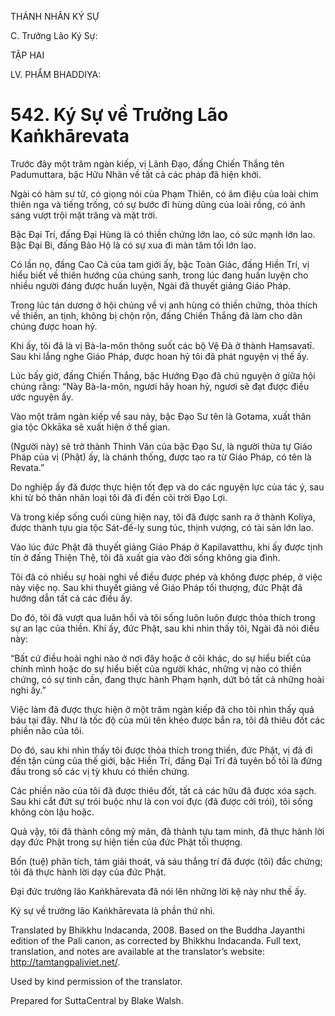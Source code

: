 THÁNH NHÂN KÝ SỰ

C. Trưởng Lão Ký Sự:

TẬP HAI

LV. PHẨM BHADDIYA:

# 542\. Ký Sự về Trưởng Lão Kaṅkhārevata

Trước đây một trăm ngàn kiếp, vị Lãnh Đạo, đấng Chiến Thắng tên Padumuttara, bậc Hữu Nhãn về tất cả các pháp đã hiện khởi.

Ngài có hàm sư tử, có giọng nói của Phạm Thiên, có âm điệu của loài chim thiên nga và tiếng trống, có sự bước đi hùng dũng của loài rồng, có ánh sáng vượt trội mặt trăng và mặt trời.

Bậc Đại Trí, đấng Đại Hùng là có thiền chứng lớn lao, có sức mạnh lớn lao. Bậc Đại Bi, đấng Bảo Hộ là có sự xua đi màn tăm tối lớn lao.

Có lần nọ, đấng Cao Cả của tam giới ấy, bậc Toàn Giác, đấng Hiền Trí, vị hiểu biết về thiên hướng của chúng sanh, trong lúc đang huấn luyện cho nhiều người đáng được huấn luyện, Ngài đã thuyết giảng Giáo Pháp.

Trong lúc tán dương ở hội chúng về vị anh hùng có thiền chứng, thỏa thích về thiền, an tịnh, không bị chộn rộn, đấng Chiến Thắng đã làm cho dân chúng được hoan hỷ.

Khi ấy, tôi đã là vị Bà-la-môn thông suốt các bộ Vệ Đà ở thành Haṃsavatī. Sau khi lắng nghe Giáo Pháp, được hoan hỷ tôi đã phát nguyện vị thế ấy.

Lúc bấy giờ, đấng Chiến Thắng, bậc Hướng Đạo đã chú nguyện ở giữa hội chúng rằng: “Này Bà-la-môn, ngươi hãy hoan hỷ, ngươi sẽ đạt được điều ước nguyện ấy.

Vào một trăm ngàn kiếp về sau này, bậc Đạo Sư tên là Gotama, xuất thân gia tộc Okkāka sẽ xuất hiện ở thế gian.

(Người này) sẽ trở thành Thinh Văn của bậc Đạo Sư, là người thừa tự Giáo Pháp của vị (Phật) ấy, là chánh thống, được tạo ra từ Giáo Pháp, có tên là Revata.”

Do nghiệp ấy đã được thực hiện tốt đẹp và do các nguyện lực của tác ý, sau khi từ bỏ thân nhân loại tôi đã đi đến cõi trời Đạo Lợi.

Và trong kiếp sống cuối cùng hiện nay, tôi đã được sanh ra ở thành Koliya, được thành tựu gia tộc Sát-đế-lỵ sung túc, thịnh vượng, có tài sản lớn lao.

Vào lúc đức Phật đã thuyết giảng Giáo Pháp ở Kapilavatthu, khi ấy được tịnh tín ở đấng Thiện Thệ, tôi đã xuất gia vào đời sống không gia đình.

Tôi đã có nhiều sự hoài nghi về điều được phép và không được phép, ở việc này việc nọ. Sau khi thuyết giảng về Giáo Pháp tối thượng, đức Phật đã hướng dẫn tất cả các điều ấy.

Do đó, tôi đã vượt qua luân hồi và tôi sống luôn luôn được thỏa thích trong sự an lạc của thiền. Khi ấy, đức Phật, sau khi nhìn thấy tôi, Ngài đã nói điều này:

“Bất cứ điều hoài nghi nào ở nơi đây hoặc ở cõi khác, do sự hiểu biết của chính mình hoặc do sự hiểu biết của người khác, những vị nào có thiền chứng, có sự tinh cần, đang thực hành Phạm hạnh, dứt bỏ tất cả những hoài nghi ấy.”

Việc làm đã được thực hiện ở một trăm ngàn kiếp đã cho tôi nhìn thấy quả báu tại đây. Như là tốc độ của mũi tên khéo được bắn ra, tôi đã thiêu đốt các phiền não của tôi.

Do đó, sau khi nhìn thấy tôi được thỏa thích trong thiền, đức Phật, vị đã đi đến tận cùng của thế giới, bậc Hiền Trí, đấng Đại Trí đã tuyên bố tôi là đứng đầu trong số các vị tỳ khưu có thiền chứng.

Các phiền não của tôi đã được thiêu đốt, tất cả các hữu đã được xóa sạch. Sau khi cắt đứt sự trói buộc như là con voi đực (đã được cởi trói), tôi sống không còn lậu hoặc.

Quả vậy, tôi đã thành công mỹ mãn, đã thành tựu tam minh, đã thực hành lời dạy đức Phật trong sự hiện tiền của đức Phật tối thượng.

Bốn (tuệ) phân tích, tám giải thoát, và sáu thắng trí đã được (tôi) đắc chứng; tôi đã thực hành lời dạy của đức Phật.

Đại đức trưởng lão Kaṅkhārevata đã nói lên những lời kệ này như thế ấy.

Ký sự về trưởng lão Kaṅkhārevata là phần thứ nhì.

Translated by Bhikkhu Indacanda, 2008. Based on the Buddha Jayanthi edition of the Pali canon, as corrected by Bhikkhu Indacanda. Full text, translation, and notes are available at the translator’s website: http://tamtangpaliviet.net/.

Used by kind permission of the translator.

Prepared for SuttaCentral by Blake Walsh.